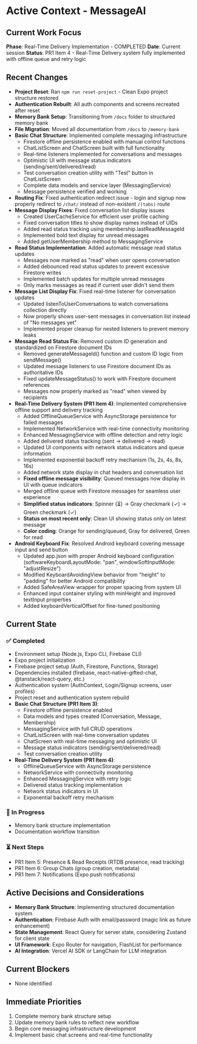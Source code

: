 # Active Context - MessageAI

## Current Work Focus

**Phase**: Real-Time Delivery Implementation - COMPLETED
**Date**: Current session
**Status**: PR1 Item 4 - Real-Time Delivery system fully implemented with offline queue and retry logic

## Recent Changes

- **Project Reset**: Ran `npm run reset-project` - Clean Expo project structure restored
- **Authentication Rebuilt**: All auth components and screens recreated after reset
- **Memory Bank Setup**: Transitioning from `/docs` folder to structured memory bank
- **File Migration**: Moved all documentation from `/docs` to `/memory-bank`
- **Basic Chat Structure**: Implemented complete messaging infrastructure
  - Firestore offline persistence enabled with manual control functions
  - ChatListScreen and ChatScreen built with full functionality
  - Real-time listeners implemented for conversations and messages
  - Optimistic UI with message status indicators (sending/sent/delivered/read)
  - Test conversation creation utility with "Test" button in ChatListScreen
  - Complete data models and service layer (MessagingService)
  - Message persistence verified and working
- **Routing Fix**: Fixed authentication redirect issue - login and signup now properly redirect to `/chat/` instead of non-existent `/(tabs)` route
- **Message Display Fixes**: Fixed conversation list display issues
  - Created UserCacheService for efficient user profile caching
  - Fixed conversation titles to show display names instead of UIDs
  - Added read status tracking using membership.lastReadMessageId
  - Implemented bold text display for unread messages
  - Added getUserMembership method to MessagingService
- **Read Status Implementation**: Added automatic message read status updates
  - Messages now marked as "read" when user opens conversation
  - Added debounced read status updates to prevent excessive Firestore writes
  - Implemented batch updates for multiple unread messages
  - Only marks messages as read if current user didn't send them
- **Message List Display Fix**: Fixed real-time listener for conversation updates
  - Updated listenToUserConversations to watch conversations collection directly
  - Now properly shows user-sent messages in conversation list instead of "No messages yet"
  - Implemented proper cleanup for nested listeners to prevent memory leaks
- **Message Read Status Fix**: Removed custom ID generation and standardized on Firestore document IDs
  - Removed generateMessageId() function and custom ID logic from sendMessage()
  - Updated message listeners to use Firestore document IDs as authoritative IDs
  - Fixed updateMessageStatus() to work with Firestore document references
  - Messages now properly marked as "read" when viewed by recipients
- **Real-Time Delivery System (PR1 Item 4)**: Implemented comprehensive offline support and delivery tracking
  - Added OfflineQueueService with AsyncStorage persistence for failed messages
  - Implemented NetworkService with real-time connectivity monitoring
  - Enhanced MessagingService with offline detection and retry logic
  - Added delivered status tracking (sent → delivered → read)
  - Updated UI components with network status indicators and queue information
  - Implemented exponential backoff retry mechanism (1s, 2s, 4s, 8s, 16s)
  - Added network state display in chat headers and conversation list
  - **Fixed offline message visibility**: Queued messages now display in UI with queue indicators
  - Merged offline queue with Firestore messages for seamless user experience
  - **Simplified status indicators**: Spinner (⏳) → Gray checkmark (✓) → Green checkmark (✓)
  - **Status on most recent only**: Clean UI showing status only on latest message
  - **Color coding**: Orange for sending/queued, Gray for delivered, Green for read
- **Android Keyboard Fix**: Resolved Android keyboard covering message input and send button
  - Updated app.json with proper Android keyboard configuration (softwareKeyboardLayoutMode: "pan", windowSoftInputMode: "adjustResize")
  - Modified KeyboardAvoidingView behavior from "height" to "padding" for better Android compatibility
  - Added SafeAreaView wrapper for proper spacing from system UI
  - Enhanced input container styling with minHeight and improved textInput properties
  - Added keyboardVerticalOffset for fine-tuned positioning

## Current State

### ✅ Completed

- Environment setup (Node.js, Expo CLI, Firebase CLI)
- Expo project initialization
- Firebase project setup (Auth, Firestore, Functions, Storage)
- Dependencies installed (firebase, react-native-gifted-chat, @tanstack/react-query, etc.)
- Authentication system (AuthContext, Login/Signup screens, user profiles)
- Project reset and authentication system rebuild
- **Basic Chat Structure (PR1 Item 3)**:
  - Firestore offline persistence enabled
  - Data models and types created (Conversation, Message, Membership)
  - MessagingService with full CRUD operations
  - ChatListScreen with real-time conversation updates
  - ChatScreen with real-time messaging and optimistic UI
  - Message status indicators (sending/sent/delivered/read)
  - Test conversation creation utility
- **Real-Time Delivery System (PR1 Item 4)**:
  - OfflineQueueService with AsyncStorage persistence
  - NetworkService with connectivity monitoring
  - Enhanced MessagingService with retry logic
  - Delivered status tracking implementation
  - Network status indicators in UI
  - Exponential backoff retry mechanism

### 🔄 In Progress

- Memory bank structure implementation
- Documentation workflow transition

### ⏳ Next Steps

- PR1 Item 5: Presence & Read Receipts (RTDB presence, read tracking)
- PR1 Item 6: Group Chats (group creation, metadata)
- PR1 Item 7: Notifications (Expo push notifications)

## Active Decisions and Considerations

- **Memory Bank Structure**: Implementing structured documentation system
- **Authentication**: Firebase Auth with email/password (magic link as future enhancement)
- **State Management**: React Query for server state, considering Zustand for client state
- **UI Framework**: Expo Router for navigation, FlashList for performance
- **AI Integration**: Vercel AI SDK or LangChain for LLM integration

## Current Blockers

- None identified

## Immediate Priorities

1. Complete memory bank structure setup
2. Update memory bank rules to reflect new workflow
3. Begin core messaging infrastructure development
4. Implement basic chat screens and real-time functionality
